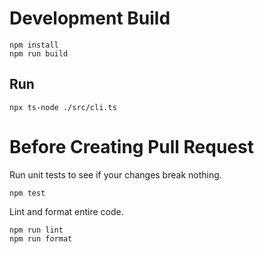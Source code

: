 # Development Build

```
npm install
npm run build
```

## Run

```
npx ts-node ./src/cli.ts
```

# Before Creating Pull Request

Run unit tests to see if your changes break nothing.

```
npm test
```

Lint and format entire code.

```
npm run lint
npm run format
```
